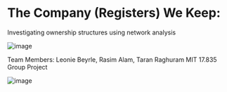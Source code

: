 # The Company (Registers) We Keep: 
Investigating ownership structures using network analysis

![image](https://user-images.githubusercontent.com/59543579/120824645-a43fb600-c526-11eb-9497-178758affdda.png)

Team Members: Leonie Beyrle, Rasim Alam, Taran Raghuram
MIT 17.835 Group Project

![image](https://user-images.githubusercontent.com/59543579/120824842-d2bd9100-c526-11eb-98da-8dad07053d36.png)
